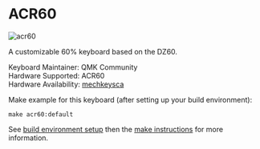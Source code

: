 # ACR60

![acr60](https://cdn.shopify.com/s/files/1/1697/5323/products/20170522001035_1024x1024.jpg?v=1504725199)

A customizable 60% keyboard based on the DZ60.

Keyboard Maintainer: QMK Community  
Hardware Supported: ACR60  
Hardware Availability: [mechkeysca](https://mechkeys.ca/products/acr60)

Make example for this keyboard (after setting up your build environment):

    make acr60:default

See [build environment setup](https://docs.qmk.fm/build_environment_setup.html) then the [make instructions](https://docs.qmk.fm/make_instructions.html) for more information.
